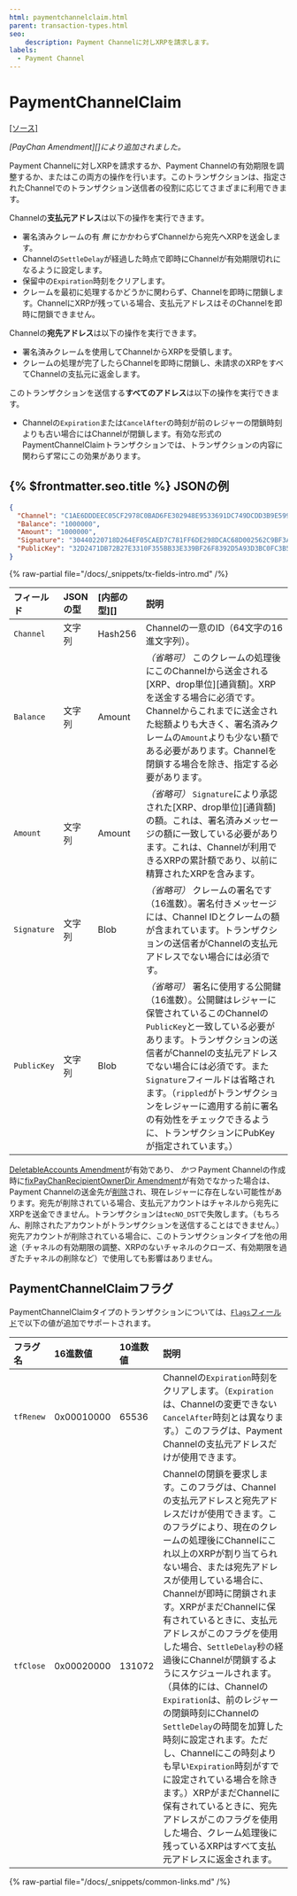 ```yaml
---
html: paymentchannelclaim.html
parent: transaction-types.html
seo:
    description: Payment Channelに対しXRPを請求します。
labels:
  - Payment Channel
---
```

# PaymentChannelClaim
[[ソース]](https://github.com/XRPLF/rippled/blob/master/src/ripple/app/tx/impl/PayChan.cpp "Source")

_[PayChan Amendment][]により追加されました。_

Payment Channelに対しXRPを請求するか、Payment Channelの有効期限を調整するか、またはこの両方の操作を行います。このトランザクションは、指定されたChannelでのトランザクション送信者の役割に応じてさまざまに利用できます。

Channelの**支払元アドレス**は以下の操作を実行できます。

- 署名済みクレームの有 _無_ にかかわらずChannelから宛先へXRPを送金します。
- Channelの`SettleDelay`が経過した時点で即時にChannelが有効期限切れになるように設定します。
- 保留中の`Expiration`時刻をクリアします。
- クレームを最初に処理するかどうかに関わらず、Channelを即時に閉鎖します。ChannelにXRPが残っている場合、支払元アドレスはそのChannelを即時に閉鎖できません。

Channelの**宛先アドレス**は以下の操作を実行できます。

- 署名済みクレームを使用してChannelからXRPを受領します。
- クレームの処理が完了したらChannelを即時に閉鎖し、未請求のXRPをすべてChannelの支払元に返金します。

このトランザクションを送信する**すべてのアドレス**は以下の操作を実行できます。

- Channelの`Expiration`または`CancelAfter`の時刻が前のレジャーの閉鎖時刻よりも古い場合にはChannelが閉鎖します。有効な形式のPaymentChannelClaimトランザクションでは、トランザクションの内容に関わらず常にこの効果があります。

## {% $frontmatter.seo.title %} JSONの例

```json
{
  "Channel": "C1AE6DDDEEC05CF2978C0BAD6FE302948E9533691DC749DCDD3B9E5992CA6198",
  "Balance": "1000000",
  "Amount": "1000000",
  "Signature": "30440220718D264EF05CAED7C781FF6DE298DCAC68D002562C9BF3A07C1E721B420C0DAB02203A5A4779EF4D2CCC7BC3EF886676D803A9981B928D3B8ACA483B80ECA3CD7B9B",
  "PublicKey": "32D2471DB72B27E3310F355BB33E339BF26F8392D5A93D3BC0FC3B566612DA0F0A"
}
```

<!--{# TODO: replace the above example with one where the channel, pubkey, signature, and balance match #}-->

{% raw-partial file="/docs/_snippets/tx-fields-intro.md" /%}
<!--{# fix md highlighting_ #}-->


| フィールド   | JSONの型  | [内部の型][]      | 説明                            |
|:------------|:----------|:------------------|:-------------------------------|
| `Channel` | 文字列 | Hash256 | Channelの一意のID（64文字の16進文字列）。 |
| `Balance` | 文字列 | Amount | _（省略可）_ このクレームの処理後にこのChannelから送金される[XRP、drop単位][通貨額]。XRPを送金する場合に必須です。Channelからこれまでに送金された総額よりも大きく、署名済みクレームの`Amount`よりも少ない額である必要があります。Channelを閉鎖する場合を除き、指定する必要があります。 |
| `Amount` | 文字列 | Amount | _（省略可）_ `Signature`により承認された[XRP、drop単位][通貨額]の額。これは、署名済みメッセージの額に一致している必要があります。これは、Channelが利用できるXRPの累計額であり、以前に精算されたXRPを含みます。 |
| `Signature` | 文字列 | Blob | _（省略可）_ クレームの署名です（16進数）。署名付きメッセージには、Channel IDとクレームの額が含まれています。トランザクションの送信者がChannelの支払元アドレスでない場合には必須です。 |
| `PublicKey` | 文字列 | Blob | _（省略可）_ 署名に使用する公開鍵（16進数）。公開鍵はレジャーに保管されているこのChannelの`PublicKey`と一致している必要があります。トランザクションの送信者がChannelの支払元アドレスでない場合には必須です。また`Signature`フィールドは省略されます。（`rippled`がトランザクションをレジャーに適用する前に署名の有効性をチェックできるように、トランザクションにPubKeyが指定されています。） |

[DeletableAccounts Amendment](/resources/known-amendments.md#deletableaccounts)が有効であり、 _かつ_ Payment Channelの作成時に[fixPayChanRecipientOwnerDir Amendment](/resources/known-amendments.md#fixpaychanrecipientownerdir)が有効でなかった場合は、Payment Channelの送金先が[削除](../../../../concepts/accounts/deleting-accounts.md)され、現在レジャーに存在しない可能性があります。宛先が削除されている場合、支払元アカウントはチャネルから宛先にXRPを送金できません。トランザクションは`tecNO_DST`で失敗します。（もちろん、削除されたアカウントがトランザクションを送信することはできません。）宛先アカウントが削除されている場合に、このトランザクションタイプを他の用途（チャネルの有効期限の調整、XRPのないチャネルのクローズ、有効期限を過ぎたチャネルの削除など）で使用しても影響はありません。


## PaymentChannelClaimフラグ

PaymentChannelClaimタイプのトランザクションについては、[`Flags`フィールド](../common-fields.md#flagsフィールド)で以下の値が追加でサポートされます。

| フラグ名   | 16進数値   | 10進数値       | 説明                                |
|:----------|:-----------|:--------------|:------------------------------------|
| `tfRenew` | 0x00010000 | 65536 | Channelの`Expiration`時刻をクリアします。（`Expiration`は、Channelの変更できない`CancelAfter`時刻とは異なります。）このフラグは、Payment Channelの支払元アドレスだけが使用できます。 |
| `tfClose` | 0x00020000 | 131072 | Channelの閉鎖を要求します。このフラグは、Channelの支払元アドレスと宛先アドレスだけが使用できます。このフラグにより、現在のクレームの処理後にChannelにこれ以上のXRPが割り当てられない場合、または宛先アドレスが使用している場合に、Channelが即時に閉鎖されます。XRPがまだChannelに保有されているときに、支払元アドレスがこのフラグを使用した場合、`SettleDelay`秒の経過後にChannelが閉鎖するようにスケジュールされます。（具体的には、Channelの`Expiration`は、前のレジャーの閉鎖時刻にChannelの`SettleDelay`の時間を加算した時刻に設定されます。ただし、Channelにこの時刻よりも早い`Expiration`時刻がすでに設定されている場合を除きます。）XRPがまだChannelに保有されているときに、宛先アドレスがこのフラグを使用した場合、クレーム処理後に残っているXRPはすべて支払元アドレスに返金されます。 |

{% raw-partial file="/docs/_snippets/common-links.md" /%}
